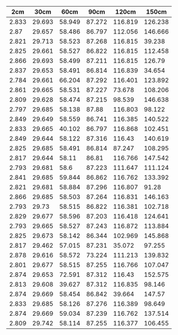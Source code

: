 **2cm** | **30cm** | **60cm** | **90cm** | **120cm** | **150cm**
------------ | ------------- | ------------- | ------------- | ------------- | -------------
2.833 | 29.693 | 58.949 | 87.272 | 116.819 | 126.238
2.87 | 29.657 | 58.486 | 86.797 | 112.056 | 146.666
2.821 | 29.713 | 58.523 | 87.268 | 116.815 | 39.238
2.825 | 29.661 | 58.527 | 86.822 | 116.815 | 112.458
2.866 | 29.693 | 58.499 | 87.211 | 116.815 | 126.79
2.837 | 29.653 | 58.491 | 86.814 | 116.839 | 34.654
2.784 | 29.661 | 66.204 | 87.292 | 116.401 | 123.892
2.861 | 29.665 | 58.531 | 87.227 | 73.678 | 108.206
2.809 | 29.628 | 58.474 | 87.215 | 98.539 | 146.638
2.797 | 29.685 | 58.138 | 87.88 | 116.803 | 98.122
2.849 | 29.649 | 58.559 | 86.741 | 116.385 | 140.522
2.833 | 29.665 | 40.102 | 86.797 | 116.868 | 102.451
2.849 | 29.644 | 58.122 | 87.316 | 116.43 | 140.619
2.825 | 29.685 | 58.491 | 86.814 | 87.247 | 108.295
2.817 | 29.644 | 58.11 | 86.81 | 116.766 | 147.542
2.793 | 29.681 | 58.6 | 87.223 | 111.647 | 111.124
2.841 | 29.685 | 59.844 | 86.862 | 116.762 | 133.392
2.821 | 29.681 | 58.884 | 87.296 | 116.807 | 91.28
2.866 | 29.685 | 58.503 | 87.264 | 116.831 | 146.163
2.793 | 29.73 | 58.515 | 86.822 | 116.381 | 102.718
2.829 | 29.677 | 58.596 | 87.203 | 116.418 | 124.641
2.793 | 29.665 | 58.527 | 87.243 | 116.872 | 113.884
2.825 | 29.673 | 58.142 | 86.344 | 102.969 | 145.868
2.817 | 29.462 | 57.015 | 87.231 | 35.072 | 97.255
2.878 | 29.616 | 58.572 | 73.224 | 111.213 | 139.832
2.801 | 29.677 | 58.515 | 87.255 | 116.766 | 107.047
2.874 | 29.653 | 72.591 | 87.312 | 116.43 | 152.575
2.813 | 29.608 | 39.627 | 87.312 | 116.835 | 98.146
2.874 | 29.669 | 58.454 | 86.842 | 39.664 | 147.57
2.833 | 29.685 | 58.126 | 87.276 | 116.389 | 98.649
2.874 | 29.669 | 59.034 | 87.239 | 116.762 | 137.514
2.809 | 29.742 | 58.114 | 87.255 | 116.377 | 106.455
